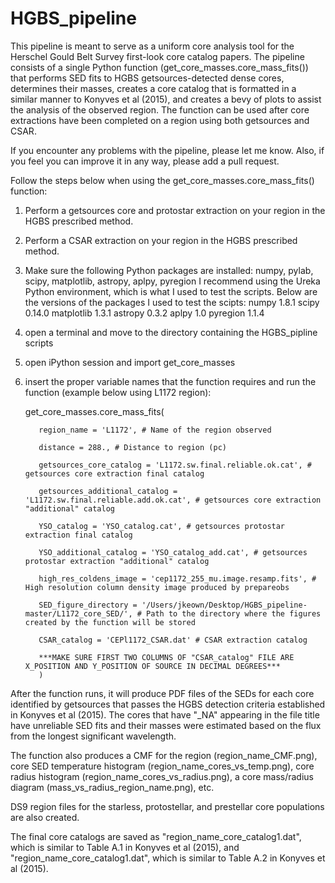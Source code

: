 # HGBS_pipeline
This pipeline is meant to serve as a uniform core analysis tool for the Herschel Gould Belt Survey first-look core catalog papers.  The pipeline consists of a single Python function (get_core_masses.core_mass_fits()) that performs SED fits to HGBS getsources-detected dense cores, determines their masses, creates a core catalog that is formatted in a similar manner to Konyves et al (2015), and creates a bevy of plots to assist the analysis of the observed region.  The function can be used after core extractions have been completed on a region using both getsources and CSAR.  

If you encounter any problems with the pipeline, please let me know.  Also, if you feel you can improve it in any way, please add a pull request.

Follow the steps below when using the get_core_masses.core_mass_fits() function:

1) Perform a getsources core and protostar extraction on your region in the HGBS prescribed method.

2) Perform a CSAR extraction on your region in the HGBS prescribed method.  

3) Make sure the following Python packages are installed: numpy, pylab, scipy, matplotlib, astropy, aplpy, pyregion
        I recommend using the Ureka Python environment, which is what I used to test the scripts. Below are the versions of the packages I used to test the scipts:
            numpy 1.8.1
            scipy 0.14.0
            matplotlib 1.3.1
            astropy 0.3.2
            aplpy 1.0
            pyregion 1.1.4

4) open a terminal and move to the directory containing the HGBS_pipline scripts

5) open iPython session and import get_core_masses

6) insert the proper variable names that the function requires and run the function (example below using L1172 region):
      
      get_core_masses.core_mass_fits(
          
          region_name = 'L1172', # Name of the region observed 
          
          distance = 288., # Distance to region (pc) 
          
          getsources_core_catalog = 'L1172.sw.final.reliable.ok.cat', # getsources core extraction final catalog
          
          getsources_additional_catalog = 'L1172.sw.final.reliable.add.ok.cat', # getsources core extraction "additional" catalog
          
          YSO_catalog = 'YSO_catalog.cat', # getsources protostar extraction final catalog
          
          YSO_additional_catalog = 'YSO_catalog_add.cat', # getsources protostar extraction "additional" catalog
          
          high_res_coldens_image = 'cep1172_255_mu.image.resamp.fits', # High resolution column density image produced by prepareobs
          
          SED_figure_directory = '/Users/jkeown/Desktop/HGBS_pipeline-master/L1172_core_SED/', # Path to the directory where the figures created by the function will be stored
          
          CSAR_catalog = 'CEPl1172_CSAR.dat' # CSAR extraction catalog
          
          ***MAKE SURE FIRST TWO COLUMNS OF "CSAR_catalog" FILE ARE X_POSITION AND Y_POSITION OF SOURCE IN DECIMAL DEGREES*** 
          )
          
After the function runs, it will produce PDF files of the SEDs for each core identified by getsources that passes the HGBS detection criteria established in Konyves et al (2015).  The cores that have "_NA" appearing in the file title have unreliable SED fits and their masses were estimated based on the flux from the longest significant wavelength.  

The function also produces a CMF for the region (region_name_CMF.png), core SED temperature histogram (region_name_cores_vs_temp.png), core radius histogram (region_name_cores_vs_radius.png), a core mass/radius diagram (mass_vs_radius_region_name.png), etc.

DS9 region files for the starless, protostellar, and prestellar core populations are also created.  

The final core catalogs are saved as "region_name_core_catalog1.dat", which is similar to Table A.1 in Konyves et al (2015), and "region_name_core_catalog1.dat", which is similar to Table A.2 in Konyves et al (2015).
          
